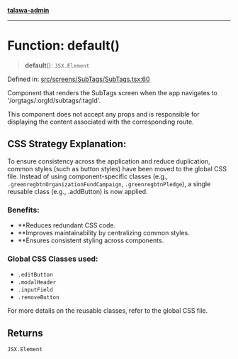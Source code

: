 [**talawa-admin**](../../../../README.md)

***

# Function: default()

> **default**(): `JSX.Element`

Defined in: [src/screens/SubTags/SubTags.tsx:60](https://github.com/MayankJha014/talawa-admin/blob/0dd35cc200a4ed7562fa81ab87ec9b2a6facd18b/src/screens/SubTags/SubTags.tsx#L60)

Component that renders the SubTags screen when the app navigates to '/orgtags/:orgId/subtags/:tagId'.

This component does not accept any props and is responsible for displaying
the content associated with the corresponding route.

## CSS Strategy Explanation:

To ensure consistency across the application and reduce duplication, common styles
(such as button styles) have been moved to the global CSS file. Instead of using
component-specific classes (e.g., `.greenregbtnOrganizationFundCampaign`, `.greenregbtnPledge`), a single reusable
class (e.g., .addButton) is now applied.

### Benefits:
- **Reduces redundant CSS code.
- **Improves maintainability by centralizing common styles.
- **Ensures consistent styling across components.

### Global CSS Classes used:
- `.editButton`
- `.modalHeader`
- `.inputField`
- `.removeButton`

For more details on the reusable classes, refer to the global CSS file.

## Returns

`JSX.Element`
